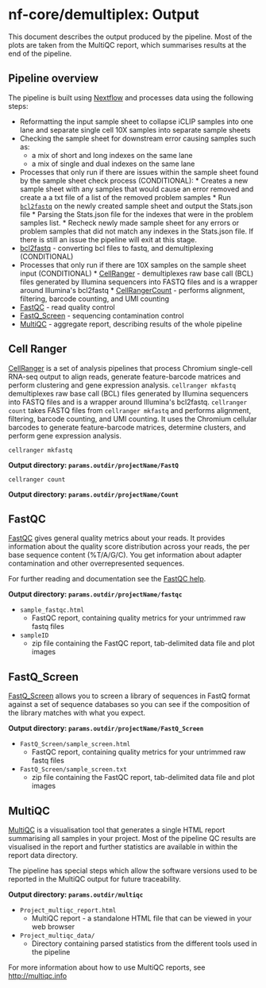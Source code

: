 # nf-core/demultiplex: Output

This document describes the output produced by the pipeline. Most of the plots are taken from the MultiQC report, which summarises results at the end of the pipeline.

## Pipeline overview
The pipeline is built using [Nextflow](https://www.nextflow.io/)
and processes data using the following steps:
* Reformatting the input sample sheet to collapse iCLIP samples into one lane and separate single cell 10X samples into separate sample sheets
* Checking the sample sheet for downstream error causing samples such as:
    * a mix of short and long indexes on the same lane
    * a mix of single and dual indexes on the same lane
* Processes that only run if there are issues within the sample sheet found by the sample sheet check process (CONDITIONAL):
      * Creates a new sample sheet with any samples that would cause an error removed and create a a txt file of a list of the removed problem samples
      * Run [`bcl2fastq`](http://emea.support.illumina.com/sequencing/sequencing_software/bcl2fastq-conversion-software.html) on the newly created sample sheet and output the Stats.json file
      * Parsing the Stats.json file for the indexes that were in the problem samples list.
      * Recheck newly made sample sheet for any errors or problem samples that did not match any indexes in the Stats.json file. If there is still an issue the pipeline will exit at this stage.
* [bcl2fastq](#bcl2fastq) - converting bcl files to fastq, and demultiplexing (CONDITIONAL)
* Processes that only run if there are 10X samples on the sample sheet input (CONDITIONAL)
      * [CellRanger](#cellranger) - demultiplexes raw base call (BCL) files generated by Illumina sequencers into FASTQ files and is a wrapper around Illumina's bcl2fastq
      * [CellRangerCount](#cellrangercount) - performs alignment, filtering, barcode counting, and UMI counting
* [FastQC](#fastqc) - read quality control
* [FastQ_Screen](#fastqscreen) - sequencing contamination control
* [MultiQC](#multiqc) - aggregate report, describing results of the whole pipeline


## Cell Ranger
[CellRanger](https://support.10xgenomics.com/single-cell-gene-expression/software/pipelines/latest/what-is-cell-ranger) is a set of analysis pipelines that process Chromium single-cell RNA-seq output to align reads, generate feature-barcode matrices and perform clustering and gene expression analysis. `cellranger mkfastq` demultiplexes raw base call (BCL) files generated by Illumina sequencers into FASTQ files and is a wrapper around Illumina's bcl2fastq. `cellranger count` takes FASTQ files from `cellranger mkfastq` and performs alignment, filtering, barcode counting, and UMI counting. It uses the Chromium cellular barcodes to generate feature-barcode matrices, determine clusters, and perform gene expression analysis.

`cellranger mkfastq`

**Output directory: `params.outdir/projectName/FastQ`**

`cellranger count`

**Output directory: `params.outdir/projectName/Count`**

## FastQC
[FastQC](http://www.bioinformatics.babraham.ac.uk/projects/fastqc/) gives general quality metrics about your reads. It provides information about the quality score distribution across your reads, the per base sequence content (%T/A/G/C). You get information about adapter contamination and other overrepresented sequences.

For further reading and documentation see the [FastQC help](http://www.bioinformatics.babraham.ac.uk/projects/fastqc/Help/).

**Output directory: `params.outdir/projectName/fastqc`**

* `sample_fastqc.html`
  * FastQC report, containing quality metrics for your untrimmed raw fastq files
* `sampleID`
  * zip file containing the FastQC report, tab-delimited data file and plot images

## FastQ_Screen
[FastQ_Screen](https://www.bioinformatics.babraham.ac.uk/projects/fastq_screen/) allows you to screen a library of sequences in FastQ format against a set of sequence databases so you can see if the composition of the library matches with what you expect.

**Output directory: `params.outdir/projectName/FastQ_Screen`**

* `FastQ_Screen/sample_screen.html`
  * FastQC report, containing quality metrics for your untrimmed raw fastq files
* `FastQ_Screen/sample_screen.txt`
  * zip file containing the FastQC report, tab-delimited data file and plot images

## MultiQC
[MultiQC](http://multiqc.info) is a visualisation tool that generates a single HTML report summarising all samples in your project. Most of the pipeline QC results are visualised in the report and further statistics are available in within the report data directory.

The pipeline has special steps which allow the software versions used to be reported in the MultiQC output for future traceability.

**Output directory: `params.outdir/multiqc`**

* `Project_multiqc_report.html`
  * MultiQC report - a standalone HTML file that can be viewed in your web browser
* `Project_multiqc_data/`
  * Directory containing parsed statistics from the different tools used in the pipeline

For more information about how to use MultiQC reports, see http://multiqc.info
